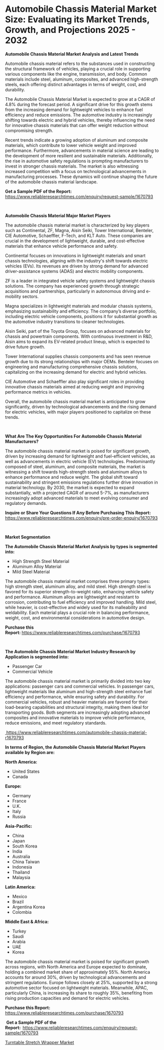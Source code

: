 <p><h1>Automobile Chassis Material Market Size: Evaluating its Market Trends, Growth, and Projections 2025 - 2032</h1></p><p><strong>Automobile Chassis Material Market Analysis and Latest Trends</strong></p>
<p><p>Automobile chassis material refers to the substances used in constructing the structural framework of vehicles, playing a crucial role in supporting various components like the engine, transmission, and body. Common materials include steel, aluminum, composites, and advanced high-strength steels, each offering distinct advantages in terms of weight, cost, and durability.</p><p>The Automobile Chassis Material Market is expected to grow at a CAGR of 4.8% during the forecast period. A significant drive for this growth stems from the increasing demand for lightweight vehicles to enhance fuel efficiency and reduce emissions. The automotive industry is increasingly shifting towards electric and hybrid vehicles, thereby influencing the need for innovative chassis materials that can offer weight reduction without compromising strength.</p><p>Recent trends indicate a growing adoption of aluminum and composite materials, which contribute to lower vehicle weight and improved performance. Furthermore, advancements in material science are leading to the development of more resilient and sustainable materials. Additionally, the rise in automotive safety regulations is prompting manufacturers to invest in stronger chassis materials. The market is also witnessing increased competition with a focus on technological advancements in manufacturing processes. These dynamics will continue shaping the future of the automobile chassis material landscape.</p></p>
<p><strong>Get a Sample PDF of the Report:&nbsp;</strong> <a href="https://www.reliableresearchtimes.com/enquiry/request-sample/1670793?utm_campaign=2669&utm_medium=2&utm_source=Github&utm_content=ia&utm_term=31032025&utm_id=automobile-chassis-material">https://www.reliableresearchtimes.com/enquiry/request-sample/1670793</a></p>
<p>&nbsp;</p>
<p><strong>Automobile Chassis Material Major Market Players</strong></p>
<p><p>The automobile chassis material market is characterized by key players such as Continental, ZF, Magna, Aisin Seiki, Tower International, Benteler, CIE Automotive, Schaeffler, F-Tech, and KLT Auto. These companies are crucial in the development of lightweight, durable, and cost-effective materials that enhance vehicle performance and safety.</p><p>Continental focuses on innovations in lightweight materials and smart chassis technologies, aligning with the industry's shift towards electric vehicles (EVs). Its revenues are driven by strong demand for advanced driver-assistance systems (ADAS) and electric mobility components.</p><p>ZF is a leader in integrated vehicle safety systems and lightweight chassis solutions. The company has experienced growth through strategic acquisitions and partnerships, particularly in autonomous driving and e-mobility sectors.</p><p>Magna specializes in lightweight materials and modular chassis systems, emphasizing sustainability and efficiency. The company’s diverse portfolio, including electric vehicle components, positions it for substantial growth as the automotive industry transitions to cleaner technologies.</p><p>Aisin Seiki, part of the Toyota Group, focuses on advanced materials for chassis and powertrain components. With continuous investment in R&D, Aisin aims to expand its EV-related product lineup, which is expected to drive future growth.</p><p>Tower International supplies chassis components and has seen revenue growth due to its strong relationships with major OEMs. Benteler focuses on engineering and manufacturing comprehensive chassis solutions, capitalizing on the increasing demand for electric and hybrid vehicles.</p><p>CIE Automotive and Schaeffler also play significant roles in providing innovative chassis materials aimed at reducing weight and improving performance metrics in vehicles.</p><p>Overall, the automobile chassis material market is anticipated to grow significantly, driven by technological advancements and the rising demand for electric vehicles, with major players positioned to capitalize on these trends.</p></p>
<p>&nbsp;</p>
<p><strong>What Are The Key Opportunities For Automobile Chassis Material Manufacturers?</strong></p>
<p><p>The automobile chassis material market is poised for significant growth, driven by increasing demand for lightweight and fuel-efficient vehicles, as well as advancements in electric vehicle (EV) technologies. Predominantly composed of steel, aluminum, and composite materials, the market is witnessing a shift towards high-strength steels and aluminum alloys to enhance performance and reduce weight. The global shift toward sustainability and stringent emissions regulations further drive innovation in material technology. By 2030, the market is expected to expand substantially, with a projected CAGR of around 5-7%, as manufacturers increasingly adopt advanced materials to meet evolving consumer and regulatory demands.</p></p>
<p><strong>Inquire or Share Your Questions If Any Before Purchasing This Report:</strong> <a href="https://www.reliableresearchtimes.com/enquiry/pre-order-enquiry/1670793?utm_campaign=2669&utm_medium=2&utm_source=Github&utm_content=ia&utm_term=31032025&utm_id=automobile-chassis-material">https://www.reliableresearchtimes.com/enquiry/pre-order-enquiry/1670793</a></p>
<p>&nbsp;</p>
<p><strong>Market Segmentation</strong></p>
<p><strong>The Automobile Chassis Material Market Analysis by types is segmented into:</strong></p>
<p><ul><li>High Strength Steel Material</li><li>Aluminum Alloy Material</li><li>Mild Steel Material</li></ul></p>
<p><p>The automobile chassis material market comprises three primary types: high strength steel, aluminum alloy, and mild steel. High strength steel is favored for its superior strength-to-weight ratio, enhancing vehicle safety and performance. Aluminum alloys are lightweight and resistant to corrosion, contributing to fuel efficiency and improved handling. Mild steel, while heavier, is cost-effective and widely used for its malleability and weldability. Each material plays a crucial role in balancing performance, weight, cost, and environmental considerations in automotive design.</p></p>
<p><strong>Purchase this Report:&nbsp;</strong><a href="https://www.reliableresearchtimes.com/purchase/1670793?utm_campaign=2669&utm_medium=2&utm_source=Github&utm_content=ia&utm_term=31032025&utm_id=automobile-chassis-material">https://www.reliableresearchtimes.com/purchase/1670793</a></p>
<p>&nbsp;</p>
<p><strong>The Automobile Chassis Material Market Industry Research by Application is segmented into:</strong></p>
<p><ul><li>Passenger Car</li><li>Commercial Vehicle</li></ul></p>
<p><p>The automobile chassis material market is primarily divided into two key applications: passenger cars and commercial vehicles. In passenger cars, lightweight materials like aluminum and high-strength steel enhance fuel efficiency and performance, while ensuring safety and durability. For commercial vehicles, robust and heavier materials are favored for their load-bearing capabilities and structural integrity, making them ideal for transporting goods. Both segments are increasingly adopting advanced composites and innovative materials to improve vehicle performance, reduce emissions, and meet regulatory standards.</p></p>
<p><a href="https://www.reliableresearchtimes.com/automobile-chassis-material-r1670793?utm_campaign=2669&utm_medium=2&utm_source=Github&utm_content=ia&utm_term=31032025&utm_id=automobile-chassis-material">&nbsp;https://www.reliableresearchtimes.com/automobile-chassis-material-r1670793</a></p>
<p><strong>In terms of Region, the Automobile Chassis Material Market Players available by Region are:</strong></p>
<p>
    <p> <strong> North America: </strong>
        <ul>
            <li>United States</li>
            <li>Canada</li>
        </ul>
        </p> 
    <p> <strong> Europe: </strong>
        <ul>
            <li>Germany</li>
            <li>France</li>
            <li>U.K.</li>
            <li>Italy</li>
            <li>Russia</li>
        </ul>
        </p> 
    <p> <strong> Asia-Pacific: </strong>
        <ul>
            <li>China</li>
            <li>Japan</li>
            <li>South Korea</li>
            <li>India</li>
            <li>Australia</li>
            <li>China Taiwan</li>
            <li>Indonesia</li>
            <li>Thailand</li>
            <li>Malaysia</li>
        </ul>
        </p> 
    <p> <strong> Latin America: </strong>
        <ul>
            <li>Mexico</li>
            <li>Brazil</li>
            <li>Argentina Korea</li>
            <li>Colombia</li>
        </ul>
        </p> 
    <p> <strong> Middle East & Africa: </strong>
        <ul>
            <li>Turkey</li>
            <li>Saudi</li>
            <li>Arabia</li>
            <li>UAE</li>
            <li>Korea</li>
        </ul>
    </p>
    </p>
<p><p>The automobile chassis material market is poised for significant growth across regions, with North America and Europe expected to dominate, holding a combined market share of approximately 55%. North America accounts for around 30%, driven by technological advancements and stringent regulations. Europe follows closely at 25%, supported by a strong automotive sector focused on lightweight materials. Meanwhile, APAC, particularly China, is increasing its share to roughly 35%, benefiting from rising production capacities and demand for electric vehicles.</p></p>
<p><strong>Purchase this Report: </strong><a href="https://www.reliableresearchtimes.com/purchase/1670793?utm_campaign=2669&utm_medium=2&utm_source=Github&utm_content=ia&utm_term=31032025&utm_id=automobile-chassis-material">https://www.reliableresearchtimes.com/purchase/1670793</a></p>
<p>&nbsp;<strong>Get a Sample PDF of the Report:&nbsp;&nbsp;</strong><a href="https://www.reliableresearchtimes.com/enquiry/request-sample/1670793?utm_campaign=2669&utm_medium=2&utm_source=Github&utm_content=ia&utm_term=31032025&utm_id=automobile-chassis-material">https://www.reliableresearchtimes.com/enquiry/request-sample/1670793</a></p>
<p><strong></strong></p>
<p><p><a href="https://github.com/curinbucan9/Market-Research-Report-List-1/blob/main/turntable-stretch-wrapper-market.md?utm_campaign=2669&utm_medium=2&utm_source=Github&utm_content=ia&utm_term=31032025&utm_id=automobile-chassis-material">Turntable Stretch Wrapper Market</a></p></p>